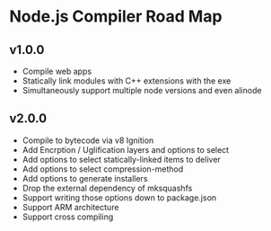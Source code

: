 # Node.js Compiler Road Map

## v1.0.0

- Compile web apps
- Statically link modules with C++ extensions with the exe
- Simultaneously support multiple node versions and even alinode

## v2.0.0

- Compile to bytecode via v8 Ignition
- Add Encrption / Uglification layers and options to select
- Add options to select statically-linked items to deliver
- Add options to select compression-method
- Add options to generate installers
- Drop the external dependency of mksquashfs
- Support writing those options down to package.json
- Support ARM architecture
- Support cross compiling
